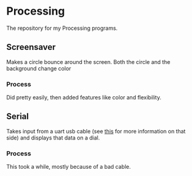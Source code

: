 # Processing
The repository for my Processing programs.

## Screensaver
Makes a circle bounce around the screen. Both the circle and the background change color
### Process
Did pretty easily, then added features like color and flexibility.

## Serial
Takes input from a uart usb cable (see [this](https://github.com/sshanks49/circuitpy#toprocessing) for more information on that side) and displays that data on a dial.
### Process
This took a while, mostly because of a bad cable.
